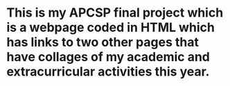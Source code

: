 # This is my APCSP final project which is a webpage coded in HTML which has links to two other pages that have collages of my academic and extracurricular activities this year.
